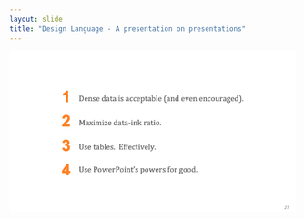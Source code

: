 ```yaml
---
layout: slide
title: "Design Language - A presentation on presentations"
---
```


![slide27](/assets/_images/Slide27.png)


